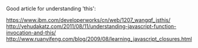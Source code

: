 Good article for understanding 'this':

https://www.ibm.com/developerworks/cn/web/1207_wangqf_jsthis/
http://yehudakatz.com/2011/08/11/understanding-javascript-function-invocation-and-this/
http://www.ruanyifeng.com/blog/2009/08/learning_javascript_closures.html
